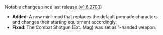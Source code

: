 Notable changes since last release ([v1.6.2703](https://github.com/rotators/Fo1in2/releases/tag/v1.6.2703))

- **Added**: A new mini-mod that replaces the default premade characters and changes their starting equipment accordingly.
- **Fixed**: The Combat Shotgun (Ext. Mag) was set as 1-handed weapon.
